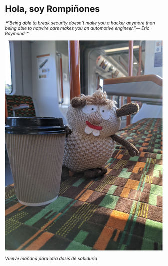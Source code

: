 # Hola, soy Rompiñones

<!--STARTS_HERE_QUOTE_README-->
<i>❝“Being able to break security doesn’t make you a hacker anymore than being able to hotwire cars makes you an automotive engineer.”— Eric Raymond   ❞</i>
<!--ENDS_HERE_QUOTE_README-->

<!--START_SECTION:update_image-->
![alt text](https://raw.githubusercontent.com/focaalvarez/rompinones/main/.github/images/IMG_20211009_152000.jpg?raw=true)
<!--END_SECTION:update_image-->

*Vuelve mañana para otra dosis de sabiduría*
